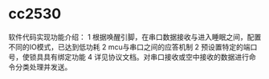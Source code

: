 # cc2530
软件代码实现功能介绍：
1 根据唤醒引脚，在串口数据接收与进入睡眠之间，配置不同的IO模式，已达到低功耗
2 mcu与串口之间的应答机制
2 预设置特定的端口号，使锁具具有绑定功能
4 详见协议文档。对串口接收或空中接收的数据进行命令分类处理并发送。